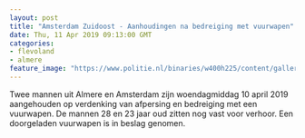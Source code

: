 ```yaml
---
layout: post
title: "Amsterdam Zuidoost - Aanhoudingen na bedreiging met vuurwapen"
date: Thu, 11 Apr 2019 09:13:00 GMT
categories: 
- flevoland 
- almere 
feature_image: "https://www.politie.nl/binaries/w400h225/content/gallery/politie/mijn-buurt/wijkprojecten/01--noord-nederland/politieauto-1.jpg"
---
```


Twee mannen uit Almere en Amsterdam zijn woendagmiddag 10 april 2019 aangehouden op verdenking van afpersing en bedreiging met een vuurwapen. De mannen 28 en 23 jaar oud zitten nog vast voor verhoor. Een doorgeladen vuurwapen is in beslag genomen.
